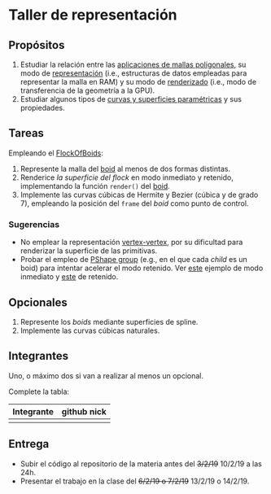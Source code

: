 # Taller de representación

## Propósitos

1. Estudiar la relación entre las [aplicaciones de mallas poligonales](https://github.com/VisualComputing/representation), su modo de [representación](https://en.wikipedia.org/wiki/Polygon_mesh) (i.e., estructuras de datos empleadas para representar la malla en RAM) y su modo de [renderizado](https://processing.org/tutorials/pshape/) (i.e., modo de transferencia de la geometría a la GPU).
2. Estudiar algunos tipos de [curvas y superficies paramétricas](https://github.com/VisualComputing/Curves) y sus propiedades.

## Tareas

Empleando el [FlockOfBoids](https://github.com/VisualComputing/frames/tree/master/examples/demos/FlockOfBoids):

1. Represente la malla del [boid](https://github.com/VisualComputing/frames/blob/master/examples/demos/FlockOfBoids/Boid.pde) al menos de dos formas distintas.
2. Renderice *la superficie del* _flock_ en modo inmediato y retenido, implementando la función ```render()``` del [boid](https://github.com/VisualComputing/frames/blob/master/examples/demos/FlockOfBoids/Boid.pde).
3. Implemente las curvas cúbicas de Hermite y Bezier (cúbica y de grado 7), empleando la posición del `frame` del _boid_ como punto de control.

### Sugerencias

* No emplear la representación [vertex-vertex](https://en.wikipedia.org/wiki/Polygon_mesh#Vertex-vertex_meshes), por su dificultad para renderizar la superficie de las primitivas.
* Probar el empleo de [PShape group](https://processing.org/reference/PShape_addChild_.html) (e.g.,  en el que cada _child_ es un boid) para intentar acelerar el modo retenido. Ver [este](https://github.com/processing/processing-docs/blob/master/content/examples/Demos/Performance/CubicGridImmediate/CubicGridImmediate.pde) ejemplo de modo inmediato y [este](https://github.com/processing/processing-docs/blob/master/content/examples/Demos/Performance/CubicGridRetained/CubicGridRetained.pde) de retenido.

## Opcionales

1. Represente los _boids_ mediante superficies de spline.
2. Implemente las curvas cúbicas naturales.

## Integrantes

Uno, o máximo dos si van a realizar al menos un opcional.

Complete la tabla:

| Integrante | github nick |
|------------|-------------|
|            |             |

## Entrega

* Subir el código al repositorio de la materia antes del ~~3/2/19~~ 10/2/19 a las 24h.
* Presentar el trabajo en la clase del ~~6/2/19 o 7/2/19~~ 13/2/19 o 14/2/19.
